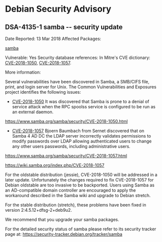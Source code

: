 
Debian Security Advisory
========================


DSA-4135-1 samba -- security update
-----------------------------------



Date Reported:
13 Mar 2018
Affected Packages:

[samba](https://packages.debian.org/src:samba)

Vulnerable:
Yes
Security database references:
In Mitre's CVE dictionary: [CVE-2018-1050](https://security-tracker.debian.org/tracker/CVE-2018-1050), [CVE-2018-1057](https://security-tracker.debian.org/tracker/CVE-2018-1057).  

More information:

Several vulnerabilities have been discovered in Samba, a SMB/CIFS file,
print, and login server for Unix. The Common Vulnerabilities and
Exposures project identifies the following issues:


* [CVE-2018-1050](https://security-tracker.debian.org/tracker/CVE-2018-1050)
It was discovered that Samba is prone to a denial of service
 attack when the RPC spoolss service is configured to be run as an
 external daemon.


<https://www.samba.org/samba/security/CVE-2018-1050.html>
* [CVE-2018-1057](https://security-tracker.debian.org/tracker/CVE-2018-1057)
Bjoern Baumbach from Sernet discovered that on Samba 4 AD DC the
 LDAP server incorrectly validates permissions to modify passwords
 over LDAP allowing authenticated users to change any other users
 passwords, including administrative users.


<https://www.samba.org/samba/security/CVE-2018-1057.html>


<https://wiki.samba.org/index.php/CVE-2018-1057>


For the oldstable distribution (jessie), CVE-2018-1050 will be addressed
in a later update. Unfortunately the changes required to fix
CVE-2018-1057 for Debian oldstable are too invasive to be backported.
Users using Samba as an AD-compatible domain controller are encouraged
to apply the workaround described in the Samba wiki and upgrade to
Debian stretch.


For the stable distribution (stretch), these problems have been fixed in
version 2:4.5.12+dfsg-2+deb9u2.


We recommend that you upgrade your samba packages.


For the detailed security status of samba please refer to its security
tracker page at:
<https://security-tracker.debian.org/tracker/samba>





